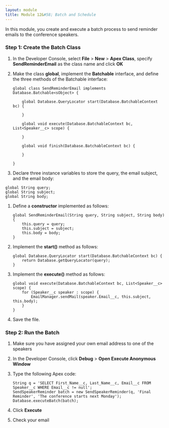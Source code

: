 ```yaml
---
layout: module
title: Module 12&#58; Batch and Schedule 
---
```

In this module, you create and execute a batch process to send reminder emails to the conference speakers.

### Step 1: Create the Batch Class

1. In the Developer Console, select **File** > **New** > **Apex Class**, specify **SendReminderEmail** as the class name and click **OK**

1. Make the class **global**, implement the **Batchable** interface, and define the three methods of the Batchable interface:

    ```
    global class SendReminderEmail implements Database.Batchable<sObject> {
    
        global Database.QueryLocator start(Database.BatchableContext bc) {
        
        }
        
        global void execute(Database.BatchableContext bc, List<Speaker__c> scope) {
        
        }
        
        global void finish(Database.BatchableContext bc) {
        
        }
    
    }
    ```

1. Declare three instance variables to store the query, the email subject, and the email body:

  ```
  global String query;
  global String subject;
  global String body;
  ```

1. Define a **constructor** implemented as follows:

    ```
    global SendReminderEmail(String query, String subject, String body) {
        this.query = query;
        this.subject = subject;
        this.body = body;
    }
    ```

1. Implement the **start()** method as follows:

    ```
    global Database.QueryLocator start(Database.BatchableContext bc) {
        return Database.getQueryLocator(query);
    }
    ```

1. Implement the **execute()** method as follows:

    ```
    global void execute(Database.BatchableContext bc, List<Speaker__c> scope) {
        for (Speaker__c speaker : scope) {
            EmailManager.sendMail(speaker.Email__c, this.subject, this.body);
        }
    }
    ```

1. Save the file.


### Step 2: Run the Batch

1. Make sure you have assigned your own email address to one of the speakers

1. In the Developer Console, click **Debug** > **Open Execute Anonymous Window**

1. Type the following Apex code:

    ```
    String q = 'SELECT First_Name__c, Last_Name__c, Email__c FROM Speaker__c WHERE Email__c != null';
    SendSpeakerReminder batch = new SendSpeakerReminder(q, 'Final Reminder', 'The conference starts next Monday');
    Database.executeBatch(batch);
    ```

1. Click **Execute**

1. Check your email
